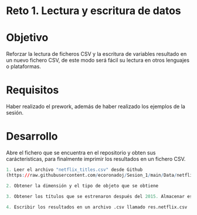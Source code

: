 # Reto 1. Lectura y escritura de datos 

# Objetivo
Reforzar la lectura de ficheros CSV y la escritura de variables resultado en un nuevo fichero CSV, de este modo será fácil su lectura en otros lenguajes o plataformas.

# Requisitos
Haber realizado el prework, además de haber realizado los ejemplos de la sesión.

# Desarrollo
Abre el fichero que se encuentra en el repositorio y obten sus carácteristicas, para finalmente imprimir los resultados en un fichero CSV.

```R
1. Leer el archivo "netflix_titles.csv" desde Github
(https://raw.githubusercontent.com/ecoronadoj/Sesion_1/main/Data/netflix_titles.csv), almacenarlo en un df llamado netflix

2. Obtener la dimensión y el tipo de objeto que se obtiene

3. Obtener los títulos que se estrenaron después del 2015. Almacenar este df en una variable llamada net.2015

4. Escribir los resultados en un archivo .csv llamado res.netflix.csv

```
